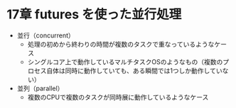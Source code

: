 # 17章 futures を使った並行処理

- 並行（concurrent）
    - 処理の初めから終わりの時間が複数のタスクで重なっているようなケース
    - シングルコア上で動作しているマルチタスクOSのようなもの（複数のプロセス自体は同時に動作していても、ある瞬間では1つしか動作していない）
- 並列（parallel）
    - 複数のCPUで複数のタスクが同時展に動作しているようなケース
